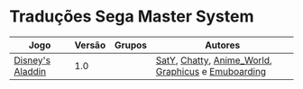 # Traduções Sega Master System

| Jogo | Versão | Grupos | Autores |
| ----------- | ----------- | ----------- | ----------- |
| [Disney's Aladdin](../sega-master-system/disneys-aladdin_saty/) | 1.0 |  | [SatY](../../autores/saty/), [Chatty](../../autores/chatty/), [Anime_World](../../autores/anime_world/), [Graphicus](../../autores/graphicus/) e [Emuboarding](../../autores/emuboarding/) |